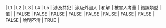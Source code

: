 | L1 | L2 | L3 | L4 | L5 | 涉及共犯 | 涉及外國人 | 和解 | 被害人考量 | 錯誤類型 | 值 |
| FALSE | FALSE | FALSE | FALSE | FALSE | FALSE | FALSE | FALSE | FALSE | 說明不清 | TRUE |